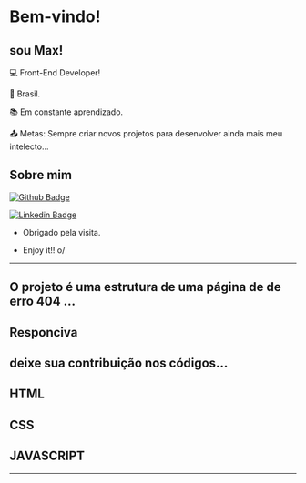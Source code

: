 # Bem-vindo!

 

## sou Max!

 

:computer: Front-End Developer!

:house_with_garden: Brasil.

:books: Em constante aprendizado.

:outbox_tray: Metas: Sempre criar novos projetos para desenvolver ainda mais meu intelecto...

 

## Sobre mim

[![Github Badge](https://img.shields.io/badge/-Github-000?style=flat-square&logo=Github&logoColor=white&link=LINK_GIT)](https://github.com/Maximiano3234)

[![Linkedin Badge](https://img.shields.io/badge/-LinkedIn-blue?style=flat-square&logo=Linkedin&logoColor=white&link=LINK_LINKEDIN)](https://www.linkedin.com/in/maximiano-s-ramiro-88825854/)

- Obrigado pela visita.

- Enjoy it!! o/

----------------------------------------------------------------------------------
## O projeto é uma estrutura de uma página de de erro 404 ...
## Responciva
## deixe sua contribuição nos códigos...
## HTML
## CSS
## JAVASCRIPT
----------------------------------------------------------------------------------